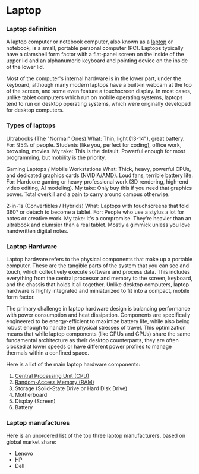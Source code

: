 # Laptop

### Laptop definition

A laptop computer or notebook computer, also known as a [laptop](https://en.wikipedia.org/wiki/Laptop) or notebook, is a small, portable personal computer (PC). Laptops typically have a clamshell form factor with a flat-panel screen on the inside of the upper lid and an alphanumeric keyboard and pointing device on the inside of the lower lid. 

Most of the computer's internal hardware is in the lower part, under the keyboard, although many modern laptops have a built-in webcam at the top of the screen, and some even feature a touchscreen display. In most cases, unlike tablet computers which run on mobile operating systems, laptops tend to run on desktop operating systems, which were originally developed for desktop computers.

### Types of laptops

Ultrabooks (The "Normal" Ones)
What: Thin, light (13-14"), great battery.
For: 95% of people. Students (like you, perfect for coding), office work, browsing, movies.
My take: This is the default. Powerful enough for most programming, but mobility is the priority.

Gaming Laptops / Mobile Workstations
What: Thick, heavy, powerful CPUs, and dedicated graphics cards (NVIDIA/AMD). Loud fans, terrible battery life.
For: Hardcore gaming or heavy professional work (3D rendering, high-end video editing, AI modeling).
My take: Only buy this if you need that graphics power. Total overkill and a pain to carry around campus otherwise.

2-in-1s (Convertibles / Hybrids)
What: Laptops with touchscreens that fold 360° or detach to become a tablet.
For: People who use a stylus a lot for notes or creative work.
My take: It's a compromise. They're heavier than an ultrabook and clumsier than a real tablet. Mostly a gimmick unless you love handwritten digital notes.

### Laptop Hardware

Laptop hardware refers to the physical components that make up a portable computer. These are the tangible parts of the system that you can see and touch, which collectively execute software and process data. This includes everything from the central processor and memory to the screen, keyboard, and the chassis that holds it all together. Unlike desktop computers, laptop hardware is highly integrated and miniaturized to fit into a compact, mobile form factor.

The primary challenge in laptop hardware design is balancing performance with power consumption and heat dissipation. Components are specifically engineered to be energy-efficient to maximize battery life, while also being robust enough to handle the physical stresses of travel. This optimization means that while laptop components (like CPUs and GPUs) share the same fundamental architecture as their desktop counterparts, they are often clocked at lower speeds or have different power profiles to manage thermals within a confined space.

Here is a list of the main laptop hardware components:

1.  [Central Processing Unit (CPU)](https://en.wikipedia.org/wiki/Central_processing_unit)
2.  [Random-Access Memory (RAM)](https://en.wikipedia.org/wiki/Random-access_memory)
3.  Storage (Solid-State Drive or Hard Disk Drive)
4.  Motherboard
5.  Display (Screen)
6.  Battery

### Laptop manufactures

Here is an unordered list of the top three laptop manufacturers, based on global market share:
- Lenovo
- HP
- Dell
